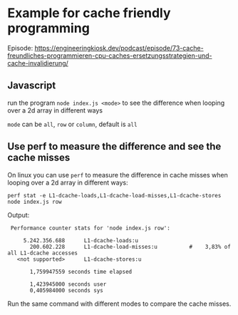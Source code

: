 # Example for cache friendly programming

Episode: https://engineeringkiosk.dev/podcast/episode/73-cache-freundliches-programmieren-cpu-caches-ersetzungsstrategien-und-cache-invalidierung/

## Javascript

run the program `node index.js <mode>` to see the difference
when looping over a 2d array in different ways

`mode` can be `all`, `row` or `column`, default is `all`

## Use perf to measure the difference and see the cache misses

On linux you can use `perf` to measure the difference in cache misses
when looping over a 2d array in different ways:

`perf stat -e L1-dcache-loads,L1-dcache-load-misses,L1-dcache-stores node index.js row`

Output:
```
 Performance counter stats for 'node index.js row':

     5.242.356.688      L1-dcache-loads:u                                                     
       200.602.228      L1-dcache-load-misses:u          #    3,83% of all L1-dcache accesses 
   <not supported>      L1-dcache-stores:u                                                    

       1,759947559 seconds time elapsed

       1,423945000 seconds user
       0,405984000 seconds sys
```

Run the same command with different modes to compare the cache misses.

